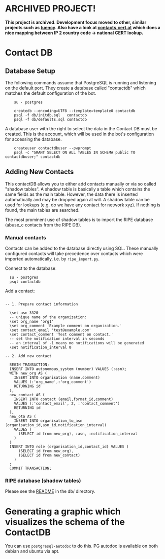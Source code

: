 # ARCHIVED PROJECT!

**This project is archived. Development focus moved to other, similar projects such as [tuency](https://gitlab.com/intevation/tuency/tuency). Also have a look at [contacts.cert.at](https://github.com/aaronkaplan/contacts.cert.at) which does a nice mapping between IP 2 country code -> national CERT lookup.**

# Contact DB

## Database Setup

The following commands assume that PostgreSQL is running and listening on the
default port. They create a database called "contactdb" which matches the
default configuration of the bot.

```
    su - postgres

    createdb --encoding=UTF8 --template=template0 contactdb
    psql -f db/initdb.sql   contactdb
    psql -f db/defaults.sql contactdb
```

A database user with the right to select the data in the Contact DB
must be created.  This is the account, which will be used in the bot's
configuration for accessing the database.

```
    createuser contactdbuser --pwprompt
    psql -c "GRANT SELECT ON ALL TABLES IN SCHEMA public TO contactdbuser;" contactdb

```

## Adding New Contacts

This contactDB allows you to either add contacts manually or via so called "shadow tables".
A shadow table is basically a table which contains the same fields as the main table. However, 
the data there is inserted automatically and may be dropped again at will.
A shadow table can be used for lookups (e.g. do we have any contact for network xyz). If nothing is found, the main tables are searched.

The most prominent use of shadow tables is to import the RIPE database (abuse_c contacts from the RIPE DB).

### Manual contacts


Contacts can be added to the database directly using SQL.  These
manually configured contacts will take precedence over contacts which
were imported automatically, i.e. by `ripe_import.py`.

Connect to the database:

```
  su - postgres
  psql contactdb

```
Add a contact:

```pgsql

-- 1. Prepare contact information

  \set asn 3320
  -- unique name of the organization:
  \set org_name 'org1'
  \set org_comment 'Example comment on organization.'
  \set contact_email 'test@example.com'
  \set contact_comment 'Test comment on contact.'
  -- set the notification interval in seconds
  -- an interval of -1 means no notifications will be generated
  \set notification_interval 0

-- 2. Add new contact

  BEGIN TRANSACTION;
  INSERT INTO autonomous_system (number) VALUES (:asn);
  WITH new_org AS (
    INSERT INTO organisation (name,comment)
    VALUES (:'org_name',:'org_comment')
    RETURNING id
  ),
  new_contact AS (
    INSERT INTO contact (email,format_id,comment)
    VALUES (:'contact_email', 2, :'contact_comment')
    RETURNING id
  ),
  new_ota AS (
    INSERT INTO organisation_to_asn (organisation_id,asn_id,notification_interval)
    VALUES (
      (SELECT id from new_org), :asn, :notification_interval
    )
  )
  INSERT INTO role (organisation_id,contact_id) VALUES (
      (SELECT id from new_org),
      (SELECT id from new_contact)
    )
  ;
  COMMIT TRANSACTION;

```

### RIPE database (shadow tables)

Please see the [README](db/README-ripe-import.md) in the db/ directory.



# Generating a graphic which visualizes the schema of the ContactDB

You can use `postgresql-autodoc` to do this. PG autodoc is available on both
debian and ubuntu via apt.
